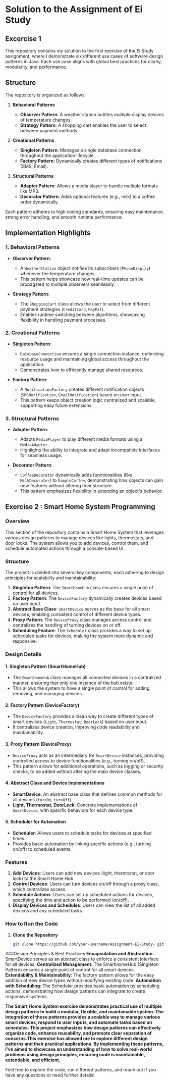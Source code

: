 # **Solution to the Assignment of Ei Study**

## **Excercise 1**
This repository contains my solution to the first exercise of the Ei Study assignment, where I demonstrate six different use cases of software design patterns in Java. Each use case aligns with global best practices for clarity, modularity, and performance.

## **Structure**
The repository is organized as follows:
1. **Behavioral Patterns**  
   - **Observer Pattern**: A weather station notifies multiple display devices of temperature changes.
   - **Strategy Pattern**: A shopping cart enables the user to select between payment methods.

2. **Creational Patterns**  
   - **Singleton Pattern**: Manages a single database connection throughout the application lifecycle.
   - **Factory Pattern**: Dynamically creates different types of notifications (SMS, Email).

3. **Structural Patterns**  
   - **Adapter Pattern**: Allows a media player to handle multiple formats like MP3.
   - **Decorator Pattern**: Adds optional features (e.g., milk) to a coffee order dynamically.

Each pattern adheres to high coding standards, ensuring easy maintenance, strong error handling, and smooth runtime performance.

## **Implementation Highlights**

### **1. Behavioral Patterns**
- **Observer Pattern**: 
  - A `WeatherStation` object notifies its subscribers (`PhoneDisplay`) whenever the temperature changes.
  - This pattern helps showcase how real-time updates can be propagated to multiple observers seamlessly.

- **Strategy Pattern**: 
  - The `ShoppingCart` class allows the user to select from different payment strategies (`CreditCard`, `PayPal`).
  - Enables runtime switching between algorithms, showcasing flexibility in handling payment processes.

### **2. Creational Patterns**
- **Singleton Pattern**:
  - `DatabaseConnection` ensures a single connection instance, optimizing resource usage and maintaining global access throughout the application.
  - Demonstrates how to efficiently manage shared resources.

- **Factory Pattern**:
  - A `NotificationFactory` creates different notification objects (`SMSNotification`, `EmailNotification`) based on user input.
  - This pattern keeps object creation logic centralized and scalable, supporting easy future extensions.

### **3. Structural Patterns**
- **Adapter Pattern**:
  - Adapts `MediaPlayer` to play different media formats using a `MediaAdapter`.
  - Highlights the ability to integrate and adapt incompatible interfaces for seamless usage.

- **Decorator Pattern**:
  - `CoffeeDecorator` dynamically adds functionalities (like `MilkDecorator`) to `SimpleCoffee`, demonstrating how objects can gain new features without altering their structure.
  - This pattern emphasizes flexibility in extending an object's behavior.


## Exercise 2 : Smart Home System Programming 

### Overview
This section of the repository contains a Smart Home System that leverages various design patterns to manage devices like lights, thermostats, and door locks. The system allows you to add devices, control them, and schedule automated actions through a console-based UI.

### Structure
The project is divided into several key components, each adhering to design principles for scalability and maintainability:
1. **Singleton Pattern**: The `SmartHomeHub` class ensures a single point of control for all devices.
2. **Factory Pattern**: The `DeviceFactory` dynamically creates devices based on user input.
3. **Abstract Base Class**: `SmartDevice` serves as the base for all smart devices, enabling consistent control of different device types.
4. **Proxy Pattern**: The `DeviceProxy` class manages access control and centralizes the handling of turning devices on or off.
5. **Scheduling Feature**: The `Scheduler` class provides a way to set up scheduled tasks for devices, making the system more dynamic and responsive.

### Design Details

#### 1. Singleton Pattern (SmartHomeHub)
- The `SmartHomeHub` class manages all connected devices in a centralized manner, ensuring that only one instance of the hub exists.
- This allows the system to have a single point of control for adding, removing, and managing devices.

#### 2. Factory Pattern (DeviceFactory)
- The `DeviceFactory` provides a clean way to create different types of smart devices (`Light`, `Thermostat`, `DoorLock`) based on user input.
- It centralizes device creation, improving code readability and maintainability.

#### 3. Proxy Pattern (DeviceProxy)
- `DeviceProxy` acts as an intermediary for `SmartDevice` instances, providing controlled access to device functionalities (e.g., turning on/off).
- This pattern allows for additional operations, such as logging or security checks, to be added without altering the main device classes.

#### 4. Abstract Class and Device Implementations
- **SmartDevice**: An abstract base class that defines common methods for all devices (`turnOn`, `turnOff`).
- **Light, Thermostat, DoorLock**: Concrete implementations of `SmartDevice`, with specific behaviors for each device type.

#### 5. Scheduler for Automation
- **Scheduler**: Allows users to schedule tasks for devices at specified times.
- Provides basic automation by linking specific actions (e.g., turning on/off) to scheduled events.

### Features
1. **Add Devices**: Users can add new devices (light, thermostat, or door lock) to the Smart Home Hub.
2. **Control Devices**: Users can turn devices on/off through a proxy class, which centralizes access.
3. **Schedule Actions**: Users can set up scheduled actions for devices, specifying the time and action to be performed (on/off).
4. **Display Devices and Schedules**: Users can view the list of all added devices and any scheduled tasks.

### How to Run the Code
1. **Clone the Repository**
   ```bash
   git clone https://github.com/your-username/Assignment-EI-Study-.git

###Design Principles & Best Practices
**Encapsulation and Abstraction**: SmartDevice serves as an abstract class to enforce a consistent interface for all devices.
**Centralized Management**: The SmartHomeHub (Singleton Pattern) ensures a single point of control for all smart devices.
**Extendability & Maintainability**: The factory pattern allows for the easy addition of new device types without modifying existing code.
**Automation with Scheduling**: The Scheduler provides basic automation by scheduling actions, demonstrating how design patterns can integrate to create responsive systems.

**The Smart Home System exercise demonstrates practical use of multiple design patterns to build a modular, flexible, and maintainable system. The integration of these patterns provides a scalable way to manage various smart devices, respond to user inputs, and automate tasks based on schedules. This project emphasizes how design patterns can effectively organize code, enhance reusability, and promote clear separation of concerns.This exercise has allowed me to explore different design patterns and their practical applications. By implementing these patterns, I’ve aimed to showcase an understanding of how to solve real-world problems using design principles, ensuring code is maintainable, extendable, and efficient.**

Feel free to explore the code, run different patterns, and reach out if you have any questions or need further details!

